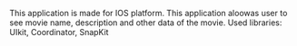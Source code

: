 This application is made for IOS platform.  This application aloowas user to see movie name, description and other data of the movie.
Used libraries: UIkit, Coordinator, SnapKit
